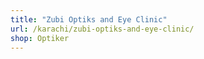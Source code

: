 ```yaml
---
title: "Zubi Optiks and Eye Clinic"
url: /karachi/zubi-optiks-and-eye-clinic/
shop: Optiker
---
```

